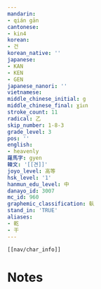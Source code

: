 ```yaml
---
mandarin:
- qián gān
cantonese:
- kin4
korean:
- 건
korean_native: ''
japanese:
- KAN
- KEN
- GEN
japanese_nanori: ''
vietnamese:
middle_chinese_initial: g
middle_chinese_final: ɣiᴇn
stroke_count: 11
radical: 乙
skip_number: 1-8-3
grade_level: 3
pos: ''
english:
- heavenly
羅馬字: gyen
韓文: '[[견]]'
joyo_level: 高等
hsk_level: '1'
hanmun_edu_level: 中
danayo_id: 3007
mc_id: 960
graphemic_classification: 倝
stand_in: 'TRUE'
aliases:
- 乾
- 干
---
```

```meta-bind-embed
[[nav/char_info]]
```

# Notes
